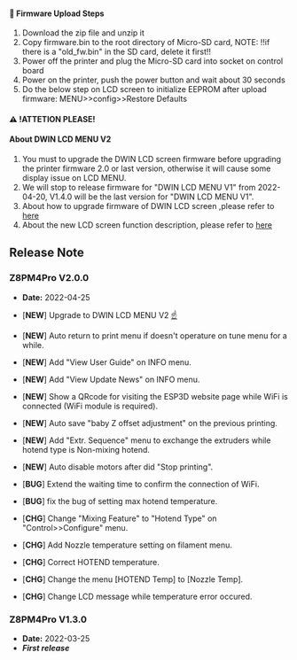 #### :green_book: Firmware Upload Steps
1. Download the zip file and unzip it
2. Copy firmware.bin to the root directory of Micro-SD card, 
NOTE: !!if there is a "old_fw.bin" in the SD card, delete it first!!
3. Power off the printer and plug the Micro-SD card into socket on control board
4. Power on the printer, push the power button and wait about 30 seconds
5. Do the below step on LCD screen to initialize EEPROM after upload firmware:
MENU>>config>>Restore Defaults

#### :warning: !ATTETION PLEASE! 
#### About DWIN LCD MENU V2
1. You must to upgrade the DWIN LCD screen firmware before upgrading the printer firmware 2.0 or last version, otherwise it will cause some display issue on LCD MENU. 
2. We will stop to release firmware for "DWIN LCD MENU V1" from 2022-04-20, V1.4.0 will be the last version for "DWIN LCD MENU V1".
3. About how to upgrade firmware of DWIN LCD screen ,please refer to [here](https://github.com/ZONESTAR3D/Upgrade-kit-guide/tree/main/TFT-LCD/LCD-DWIN#upload-firmware)  
4. About the new LCD screen function description, please refer to [here](https://github.com/ZONESTAR3D/Upgrade-kit-guide/blob/main/TFT-LCD/LCD-DWIN/user_guide/LCD-DWIN%20MENU%20Description%20V2.pdf)  

## Release Note
### Z8PM4Pro V2.0.0
- **Date:** 2022-04-25
- [**NEW**] Upgrade to DWIN LCD MENU V2 [:point_up:](#about-dwin-lcd-menu-v2)
- [**NEW**] Auto return to print menu if doesn't operature on tune menu for a while.
- [**NEW**] Add "View User Guide" on INFO menu.
- [**NEW**] Add "View Update News" on INFO menu.
- [**NEW**] Show a QRcode for visiting the ESP3D website page while WiFi is connected (WiFi module is required).
- [**NEW**] Auto save "baby Z offset adjustment" on the previous printing. 
- [**NEW**] Add "Extr. Sequence" menu to exchange the extruders while hotend type is Non-mixing hotend.
- [**NEW**] Auto disable motors after did "Stop printing".

- [**BUG**] Extend the waiting time to confirm the connection of WiFi.
- [**BUG**] fix the bug of setting max hotend temperature.    

- [**CHG**] Change "Mixing Feature" to "Hotend Type" on "Control>>Configure" menu.
- [**CHG**] Add Nozzle temperature setting on filament menu.
- [**CHG**] Correct HOTEND temperature.
- [**CHG**] Change the menu [HOTEND Temp] to [Nozzle Temp].   
- [**CHG**] Change LCD message while temperature error occured.

### Z8PM4Pro V1.3.0
- **Date:** 2022-03-25
- ***First release***